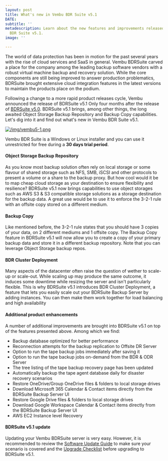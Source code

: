 ```yaml
---
layout: post
title: What's new in Vembu BDR Suite v5.1
DATE: 
subtitle: ''
metadescription: Learn about the new features and improvements released with Vembu
  BDR Suite v5.1.
image: ''

---
```

The world of data protection has been in motion for the past several years with the rise of cloud services and SaaS in general. Vembu BDRSuite carved a place for the company among the leading backup software vendors with a robust virtual machine backup and recovery solution. While the core components are still being improved to answer production problematics, BDRSuite brought extensive cloud integration features in the latest versions to maintain the products place on the podium.

Following a change to a more rapid product releases cycle, Vembu announced the release of BDRSuite v5.1 Only four months after the release of [BDRSuite v5.0](https://www.vxav.fr/2021-10-11-vembu-bdr-suite-v5.0-ga-release/). BDRSuite v5.1 brings, among other things, the long awaited Object Storage Backup Repository and Backup Copy capabilities. Let's dig into it and find out what's new in Vembu BDR Suite v5.1.

[![/img/vembu5-1.png](https://app.forestry.io/sites/idjk6k4p8losnq/body-media//img/vembu5-1.png)](https://www.vembu.com/vembu-bdr-suite-download/)

Vembu BDR Suite is a Windows or Linux installer and you can use it unrestricted for free during a **30 days trial period**.

#### Object Storage Backup Repository

As you know most backup solution often rely on local storage or some flavour of shared storage such as NFS, SMB, iSCSI and other protocols to present a volume or a share to the backup proxy. But how cool would it be to map cheap cloud storage as your destination to ensure flexibility and resilience? BDRSuite v5.1 now brings capabilities to use object storages such as AWS S3 & S3 compatible storage solutions as a storage destination for the backup data. A great use would be to use it to enforce the 3-2-1 rule with an offsite copy stored on a different medium.

#### Backup Copy

Like mentioned before, the 3-2-1 rule states that you should have 3 copies of your data, on 2 different mediums and 1 offsite copy. The Backup Copy feature in BDRSuite v5.1 will now allow you to create a copy of your primary backup data and store it in a different backup repository. Note that you can leverage Object Storage backup repos.

#### BDR Cluster Deployment

Many aspects of the datacenter often raise the question of wether to scale-up or scale-out. While scaling up may produce the same outcome, it induces some downtime while resizing the server and isn't particularly flexible. This is why BDRSuite v5.1 introduces BDR Cluster Deployment, a feature that lets you easily scale out your BDRSuite Backup Server by adding instances. You can then make them work together for load balancing and high availability

#### Additional product enhancements

A number of additional improvements are brought into BDRSuite v5.1 on top of the features presented above. Among which we find:

* Backup database optimized for better performance
* Reconnection attempts for the backup replication to Offsite DR Server
* Option to run the tape backup jobs immediately after saving it
* Option to run the tape backup jobs on-demand from the BDR & ODR Server
* The tree listing of the tape backup recovery page has been updated
* Automatically backup the tape agent database daily for disaster recovery scenarios
* Restore OneDrive/Group OneDrive files & folders to local storage drives
* Download Microsoft 365 Calendar & Contact items directly from the BDRSuite Backup Server UI
* Restore Google Drive files & folders to local storage drives
* Download Google Workspace Calendar & Contact items directly from the BDRSuite Backup Server UI
* AWS EC2 Instance level Recovery

#### BDRSuite v5.1 update

Updating your Vembu BDRSuite server is very easy. However, it is recommended to review the [Software Update Guide](https://www.vembu.com/pdf/release-notes/vembu-bdr-automatic-software-update.pdf) to make sure your scenario is covered and the [Upgrade Checklist](https://www.vembu.com/pdf/release-notes/vembu-bdr-suite-v5-0-ga-pre-and-post-checklist.pdf) before upgrading to BDRSuite v5.1.